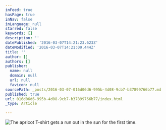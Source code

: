 ```yaml
---
inFeed: true
hasPage: true
inNav: false
inLanguage: null
starred: false
keywords: []
description: ''
datePublished: '2016-03-07T14:21:23.623Z'
dateModified: '2016-03-07T14:21:09.444Z'
title: ''
author: []
authors: []
publisher:
  name: null
  domain: null
  url: null
  favicon: null
sourcePath: _posts/2016-03-07-016d06d6-995b-4d08-9cb7-b37899766b77.md
published: true
url: 016d06d6-995b-4d08-9cb7-b37899766b77/index.html
_type: Article

---
```

![The apricot T-shirt gets a run out in the sun for the first time.](https://the-grid-user-content.s3-us-west-2.amazonaws.com/e5c50efb-bb72-42be-a6c3-ca110285186c.jpg)